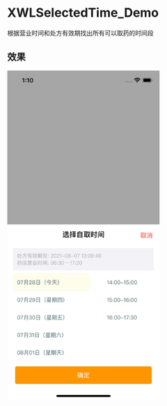 # XWLSelectedTime_Demo

根据营业时间和处方有效期找出所有可以取药的时间段

## 效果


<img src="./Simulator Screen Shot.png" width="350" height="757"/>
